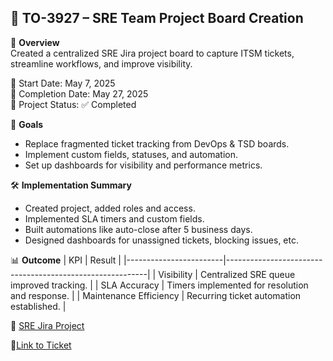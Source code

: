 ## 📁 TO-3927 – SRE Team Project Board Creation</summary>

📌 **Overview**  
Created a centralized SRE Jira project board to capture ITSM tickets, streamline workflows, and improve visibility.

📅 Start Date: May 7, 2025  
📅 Completion Date: May 27, 2025  
🎯 Project Status: ✅ Completed

🔹 **Goals**
- Replace fragmented ticket tracking from DevOps & TSD boards.
- Implement custom fields, statuses, and automation.
- Set up dashboards for visibility and performance metrics.

🛠 **Implementation Summary**
- Created project, added roles and access.
- Implemented SLA timers and custom fields.
- Built automations like auto-close after 5 business days.
- Designed dashboards for unassigned tickets, blocking issues, etc.

📊 **Outcome**
| KPI                     | Result                                                  |
|------------------------|----------------------------------------------------------|
| Visibility             | Centralized SRE queue improved tracking.                 |
| SLA Accuracy           | Timers implemented for resolution and response.          |
| Maintenance Efficiency | Recurring ticket automation established.                 |

📂 [SRE Jira Project](https://kindbody.atlassian.net/jira/servicedesk/projects/SRE/queues/custom/607)  

📌[Link to Ticket](https://github.com/SoloBows/Technical-Documentation/blob/4b827fa04cab693886e605d5c1b9bfc4ad0a12eb/Jira%20Projects/Site%20Reliability%20Engineer%20(SRE)/%5B%23TO-3927%5D%20Jira_%20SRE%20Team%20Project%20Creation.pdf)
</details>
